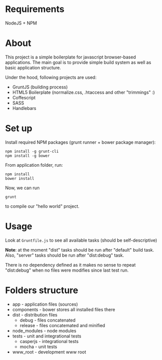 Requirements
============

NodeJS + NPM


About
=====

This project is a simple boilerplate for javascript browser-based applications. The main goal is to provide simple build system as well as basic application structure.

Under the hood, following projects are used:

* GruntJS (building process)
* HTML5 Boilerplate (normalize.css, .htaccess and other "trimmings" :)
* Coffescript
* SASS
* Handlebars

Set up
======

Install required NPM packages (grunt runner + bower package manager):

```
npm install -g grunt-cli
npm install -g bower
```

From application folder, run:

```
npm install
bower install
```

Now, we can run 

```
grunt
```

to compile our "hello world" project.

Usage
=====

Look at `Gruntfile.js` to see all available tasks (should be self-descriptive)

__Note__: at the moment "dist" tasks should be run after "default" build task. Also, "server" tasks should be run after "dist:debug" task.

There is no dependency defined as it makes no sense to repeat "dist:debug" when no files were modifies since last test run.

Folders structure
=================

* app - application files (sources)
* components - bower stores all installed files there
* dist - distribution files
	* debug - files concatenated
	* release - files concatemated and minified
* node_modules - node modules
* tests - unit and integrational tests
	* casperjs - integrational tests
	* mocha - unit tests
* www_root - development www root